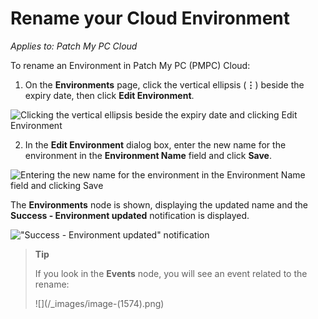 # Rename your Cloud Environment

_Applies to: Patch My PC Cloud_

To rename an Environment in Patch My PC (PMPC) Cloud:

1. On the **Environments** page, click the vertical ellipsis (**⋮**) beside the expiry date, then click **Edit Environment**.

![Clicking the vertical ellipsis beside the expiry date and clicking Edit Environment](../../../.gitbook/assets/image-\(2576\).png)

2. In the **Edit Environment** dialog box, enter the new name for the environment in the **Environment Name** field and click **Save**.

![Entering the new name for the environment in the Environment Name field and clicking Save](../../../.gitbook/assets/image-\(1569\).png)

The **Environments** node is shown, displaying the updated name and the **Success - Environment updated** notification is displayed.

!["Success - Environment updated" notification](../../../.gitbook/assets/image-\(2577\).png)

> **Tip**
>
> If you look in the **Events** node, you will see an event related to the rename:
>
> !\[]\(/\_images/image-(1574).png)
